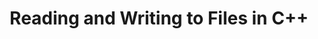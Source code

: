 ---
id: cpp-read-and-write-to-files
title: Reading and Writing to Files in C++
sidebar_label: Reading and Writing to Files in C++
sidebar_position: 2
tags:
  [
    c++,
    programming,
    c++ files,
    c++ file reading,
    c++ file writing
  ]
description: In this tutorial, we'll explore reading and writing to files in C++. We'll cover how to use file stream classes to open files, read data from files, and write data to files. You'll learn about ifstream for reading files, ofstream for writing files, and fstream for both reading and writing. Understanding how to read from and write to files is crucial for data persistence and interaction with external data sources in C++ programs.
---